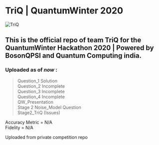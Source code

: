 # TriQ | QuantumWinter 2020

![TriQ](https://github.com/tanaymehta17/TriQ/blob/main/TriQ_Logo.png)

## This is the official repo of team TriQ for the QuantumWinter Hackathon 2020 | Powered by BosonQPSI and Quantum Computing india.
  
### Uploaded as of *now* :  
> Question_1 Solution  
> Question_2 Incomplete  
> Question_3 Incomplete  
> Question_4 Incomplete  
> QW_Presentation  
> Stage 2 Noise_Model Question  
> Stage2_TriQ (Issues)  

Accuracy Metric = N/A  
Fidelity = N/A  

Uploaded from private competition repo
